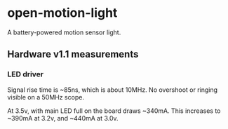 # open-motion-light

A battery-powered motion sensor light.

## Hardware v1.1 measurements

### LED driver

Signal rise time is ~85ns, which is about 10MHz. No overshoot or ringing visible on a 50MHz scope.

At 3.5v, with main LED full on the board draws ~340mA. This increases to ~390mA at 3.2v, and ~440mA at 3.0v.
